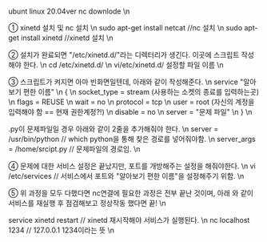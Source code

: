 # 
ubunt linux 20.04ver nc downlode \n

① xinetd 설치 및 nc 설치 \n
sudo apt-get install netcat          //nc 설치 \n
sudo apt-get install xinetd          //xinetd 설치 \n

② 설치가 완료되면 "/etc/xinetd.d/"라는 디렉터리가 생긴다. 이곳에 스크립트 작성해야 한다. \n
cd /etc/xinetd.d/ \n
vi/etc/xinetd.d/ 설정할 파일 이름 \n

③ 스크립트가 켜지면 아마 빈화면일텐데, 아래와 같이 작성해준다. \n
service "알아보기 편한 이름" \n
{ \n
       socket_type = stream (사용하는 소켓의 종료를 입력하는곳) \n
       flags = REUSE \n
       wait = no \n
       protocol = tcp \n
       user = root (자신의 계정을 입력해야 함 == 현재 권한계정?!) \n
       disable = no \n
       server = "문제 파일" \n
} \n

 .py이 문제파일일 경우 아래와 같이 2줄을 추가해줘야 한다. \n
 server = /usr/bin/python     // which python을 통해 찾은 경로를 넣어줘야함. \n
server_args = /home/srcipt.py    // 문제파일의 경로임. \n

④ 문제에 대한 서비스 설정은 끝났지만, 포트를 개방해주는 설정을 해줘야한다. \n
vi /etc/services     // 서비스에서 포트와 "알아보기 편한 이름"을 설정해주기 위함. \n

⑤ 위 과정을 모두 다했다면 nc연결에 필요한 과정은 전부 끝난 것이며, 아래 와 같이 서비스를 재실행 후 
 점검해보고 정상작동 했다면 끝! \n
 
 service xinetd restart          // xinetd 재시작해야 서비스가 실행된다. \n
nc localhost 1234               // 127.0.0.1 1234이라는 뜻 \n
